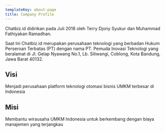 ```yaml
---
templateKey: about-page
title: Company Profile
---
```

Chatbiz.id didirikan pada Juli 2018 oleh Terry Djony Syukur dan Muhammad Fathiyakan Ramadhan. 

Saat Ini Chatbiz.id merupakan perusahaan teknologi yang berbadan Hukum Perseroan Terbatas (PT) dengan nama PT. Pemuda Inovasi Teknologi yang beralamat di Jl. Gelap Nyawang No.1, Lb. Siliwangi, Coblong, Kota Bandung, Jawa Barat 40132.

## Visi

Menjadi perusahaan platform teknologi otomasi bisnis UMKM terbesar di Indonesia

## Misi

Membantu wirausaha UMKM Indonesia untuk berkembang dengan biaya manajemen yang terjangkau
